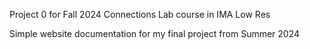 Project 0 for Fall 2024 Connections Lab course in IMA Low Res

Simple website documentation for my final project from Summer 2024
